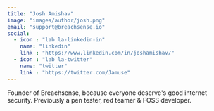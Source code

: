 ```yaml
---
title: "Josh Amishav"
image: "images/author/josh.png"
email: "support@breachsense.io"
social:
  - icon : "lab la-linkedin-in"
    name: "linkedin"
    link : "https://www.linkedin.com/in/joshamishav/"
  - icon : "lab la-twitter"
    name: "twitter"
    link : "https://twitter.com/Jamuse"
---
```


Founder of Breachsense, because everyone deserve's good internet security. Previously a pen tester, red teamer & FOSS developer.

